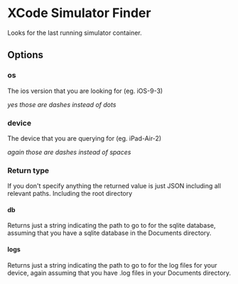 # XCode Simulator Finder #
Looks for the last running simulator container. 

## Options ##

### os ###
The ios version that you are looking for (eg. iOS-9-3)

*yes those are dashes instead of dots*

### device ###
The device that you are querying for (eg. iPad-Air-2)

*again those are dashes instead of spaces*

### Return type ###
If you don't specify anything the returned value is just JSON including all relevant paths. Including the root directory 

#### db ####
Returns just a string indicating the path to go to for the sqlite database, assuming that you have a sqlite database in
the Documents directory. 

#### logs ###
Returns just a string indicating the path to go to for the log files for your device, again assuming that you have .log
files in your Documents directory. 


